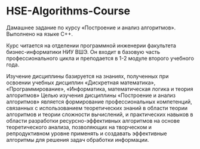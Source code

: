 HSE-Algorithms-Course
=====================

Дамашнее задание по курсу «Построение и анализ алгоритмов». Выполнено на языке С++. 


Курс читается на отделении программной инженерии факультета бизнес-информатики НИУ ВШЭ. Он входит в базовую часть профессионального цикла и преподается в 1-2 модуле второго учебного года. 

Изучение дисциплины базируется на знаниях, полученных при освоении учебных дисциплин «Дискретная математика», «Программирование», «Информатика, математическая логика и теория алгоритмов»
Целью изучения дисциплины «Построение и анализ алгоритмов» является формирование профессиональных компетенций, связанных с использованием теоретических знаний в области теории алгоритмов и теории сложности вычислений, и практических навыков в области разработки ресурсно-эффективных алгоритмов на основе теоретического анализа, позволяющих на творческом и репродуктивном уровне применять и создавать эффективные алгоритмы для решения задач обработки информации. 
